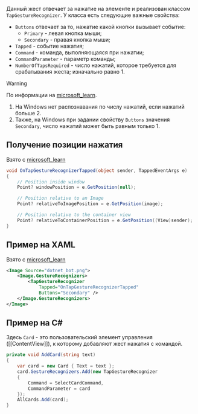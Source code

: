 Данный жест отвечает за нажатие на элементе и реализован классом `TapGestureRecognizer`. У класса есть следующие важные свойства:
- `Buttons` отвечает за то, нажатие какой кнопки вызывает событие:
	- `Primary` - левая кнопка мыши;
	- `Secondary` - правая кнопка мыши;
- `Tapped` - событие нажатия;
- `Command` - команда, выполняющаяся при нажатии;
- `CommandParameter` - параметр команды;
- `NumberOfTapsRequired` - число нажатий, которое требуется для срабатывания жеста; изначально равно 1.

> [!warning]
> По информации на [microsoft_learn](https://learn.microsoft.com/en-us/dotnet/maui/fundamentals/gestures/tap?view=net-maui-8.0).
> 
> 1. На Windows нет распознавания по числу нажатий, если нажатий больше 2. 
> 2. Также, на Windows при задании свойству `Buttons` значения `Secondary`, число нажатий может быть равным только 1.

## Получение позиции нажатия
Взято с [microsoft_learn](https://learn.microsoft.com/en-us/dotnet/maui/fundamentals/gestures/tap?view=net-maui-8.0#get-the-gesture-position)
```csharp
void OnTapGestureRecognizerTapped(object sender, TappedEventArgs e)
{
    // Position inside window
    Point? windowPosition = e.GetPosition(null);

    // Position relative to an Image
    Point? relativeToImagePosition = e.GetPosition(image);

    // Position relative to the container view
    Point? relativeToContainerPosition = e.GetPosition((View)sender);
}
```

## Пример на XAML
Взято с [microsoft_learn](https://learn.microsoft.com/en-us/dotnet/maui/fundamentals/gestures/tap?view=net-maui-8.0#define-the-button-mask)

```xml
<Image Source="dotnet_bot.png">
	<Image.GestureRecognizers>
		<TapGestureRecognizer 
			Tapped="OnTapGestureRecognizerTapped"
			Buttons="Secondary" />
	</Image.GestureRecognizers> 
</Image>
```

## Пример на C# 
Здесь `Card` - это пользовательский элемент управления ([[ContentView]]), к которому добавляют жест нажатия с командой.

```csharp
private void AddCard(string text)
{
	var card = new Card { Text = text };
	card.GestureRecognizers.Add(new TapGestureRecognizer
	{
		Command = SelectCardCommand,
		CommandParameter = card
	});
	AllCards.Add(card);
}
```